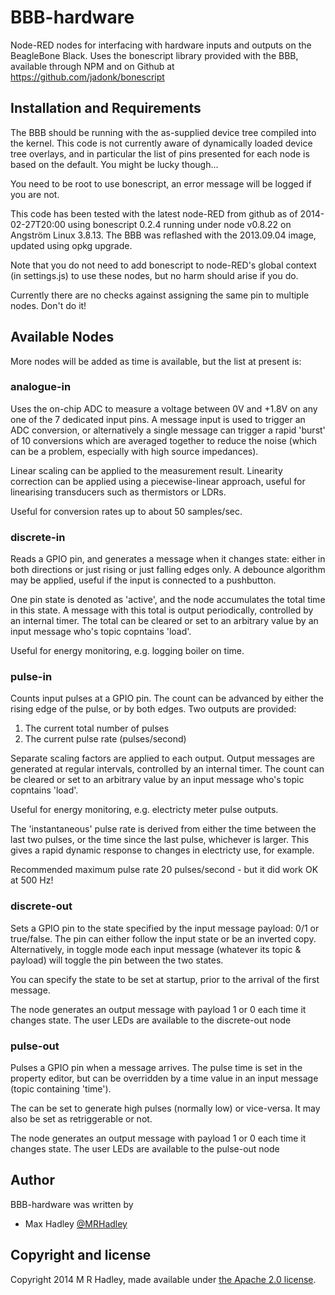 # BBB-hardware

Node-RED nodes for interfacing with hardware inputs and outputs on the BeagleBone Black.
Uses the bonescript library provided with the BBB, available through NPM and on Github
at <https://github.com/jadonk/bonescript>

## Installation and Requirements

The BBB should be running with the as-supplied device tree compiled into the kernel. This
code is not currently aware of dynamically loaded device tree overlays, and in particular
the list of pins presented for each node is based on the default. You might be lucky though...

You need to be root to use bonescript, an error message will be logged if you are not.

This code has been tested with the latest node-RED from github as of 2014-02-27T20:00
using bonescript 0.2.4 running under node v0.8.22 on Angström
Linux 3.8.13. The BBB was reflashed with the 2013.09.04 image, updated using opkg upgrade.

Note that you do not need to add bonescript to node-RED's global context (in settings.js) to
use these nodes, but no harm should arise if you do.

Currently there are no checks against assigning the same pin to multiple nodes. Don't do it!

## Available Nodes

More nodes will be added as time is available, but the list at present is:

### analogue-in

Uses the on-chip ADC to measure a voltage between 0V and +1.8V on any one of the 7
dedicated input pins. A message input is used to trigger an ADC conversion, or
alternatively a single message can trigger a rapid 'burst' of 10 conversions
which are averaged together to reduce the noise (which can be a problem, especially
with high source impedances).

Linear scaling can be applied to the measurement result. Linearity correction can
be applied using a piecewise-linear approach, useful for linearising transducers such
as thermistors or LDRs.

Useful for conversion rates up to about 50 samples/sec.

### discrete-in

Reads a GPIO pin, and generates a message when it changes state: either in both
directions or just rising or just falling edges only. A debounce algorithm may be
applied, useful if the input is connected to a pushbutton.

One pin state is denoted as 'active', and the node accumulates the total time in this
state. A message with this total is output periodically, controlled by an internal
timer. The total can be cleared or set to an arbitrary value by an input message
who's topic copntains 'load'.

Useful for energy monitoring, e.g. logging boiler on time.

### pulse-in

Counts input pulses at a GPIO pin. The count can be advanced by either the rising edge
of the pulse, or by both edges. Two outputs are provided:

1. The current total number of pulses
2. The current pulse rate (pulses/second)

Separate scaling factors are applied to each output. Output messages are generated
at regular intervals, controlled by an internal timer. The count can be cleared
or set to an arbitrary value by an input message who's topic copntains 'load'.

Useful for energy monitoring, e.g. electricty meter pulse outputs.

The 'instantaneous' pulse rate is derived from either the time between the last two
pulses, or the time since the last pulse, whichever is larger. This gives a rapid
dynamic response to changes in electricty use, for example.

Recommended maximum pulse rate 20 pulses/second - but it did work OK at 500 Hz!

### discrete-out

Sets a GPIO pin to the state specified by the input message payload: 0/1 or true/false.
The pin can either follow the input state or be an inverted copy. Alternatively, in toggle
mode each input message (whatever its topic & payload) will toggle the pin between
the two states.

You can specify the state to be set at startup, prior to the arrival of the first message.

The node generates an output message with payload 1 or 0 each time it changes state.
The user LEDs are available to the discrete-out node

### pulse-out

Pulses a GPIO pin when a message arrives. The pulse time is set in the property editor,
but can be overridden by a time value in an input message (topic containing 'time').

The can be set to generate high pulses (normally low) or vice-versa. It may also be 
set as retriggerable or not.

The node generates an output message with payload 1 or 0 each time it changes state.
The user LEDs are available to the pulse-out node

## Author

BBB-hardware was written by

* Max Hadley [@MRHadley](http://twitter.com/MRHadley)

## Copyright and license

Copyright 2014 M R Hadley, made available under [the Apache 2.0 license](LICENSE).
